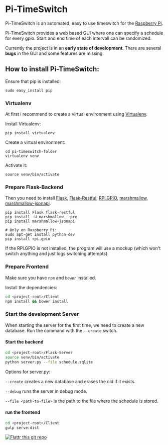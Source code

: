 # Pi-TimeSwitch
Pi-TimeSwitch is an automated, easy to use timeswitch for the [Raspberry Pi](https://www.raspberrypi.org).

Pi-TimeSwitch provides a web based GUI where one can specify a schedule for every gpio. Start and end time of each intervall can be randomized.

Currently the project is in an **early state of development**. There are several **bugs** in the GUI and some features are missing.

## How to install Pi-TimeSwitch:

Ensure that pip is installed:

~~~
sudo easy_install pip
~~~

### Virtualenv

At first i recommend to create a virtual environment using [Virtualenv]().

Install Virtualenv:

~~~
pip install virtualenv
~~~

Create a virtual environment:

~~~
cd pi-timeswitch-folder
virtualenv venv
~~~
Activate it:

~~~
source venv/bin/activate
~~~

### Prepare Flask-Backend

Then you need to install [Flask](http://flask.pocoo.org), [Flask-Restful](http://flask-restful.readthedocs.org/en/0.3.4/), [RPi.GPIO](https://pypi.python.org/pypi/RPi.GPIO), [marshmallow](http://marshmallow.readthedocs.org/en/latest/), [marshmallow-jsonapi](https://marshmallow-jsonapi.readthedocs.org/en/latest/).

~~~
pip install Flask flask-restful
pip install -U marshmallow --pre
pip install marshmallow-jsonapi

# Only on Raspberry Pi:
sudo apt-get install python-dev  
pip install rpi.gpio
~~~

If the RPi.GPIO is not installed, the program will use a mockup (which won't switch anything and just logs switching attempts).

### Prepare Frontend

Make sure you have `npm` and `bower` installed.

Install the dependencies:

```bash
cd <project-root>/Client
npm install && bower install
```

###  Start the development Server

When starting the server for the first time, we need to create a new database. Run the command with the `--create` switch.

#### Start the backend

~~~bash
cd <project-root>/Flask-Server
source venv/bin/activate
python server.py --file schedule.sqlite
~~~

Options for server.py:

`--create` creates a new database and erases the old if it exists.

`--debug` runs the server in debug mode.

`--file <path-to-file>` is the path to the file where the schedule is stored.

#### run the frontend

```bash
cd <project-root>/Client
gulp serve:dist
```

[![Flattr this git repo](http://api.flattr.com/button/flattr-badge-large.png)](https://flattr.com/submit/auto?user_id=weichweich&url=https://github.com/weichweich/Pi-Timeswitch&title=Pi-Timeswitch&language=python&tags=github&category=software)
